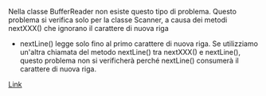 Nella classe BufferReader non esiste questo tipo di problema. Questo problema si verifica solo per la classe Scanner, a causa dei metodi nextXXX() che ignorano il carattere di nuova riga
- nextLine() legge solo fino al primo carattere di nuova riga. Se utilizziamo un'altra chiamata del metodo nextLine() tra nextXXX() e nextLine(), questo problema non si verificherà perché nextLine() consumerà il carattere di nuova riga.

[Link](https://www.geeksforgeeks.org/difference-between-scanner-and-bufferreader-class-in-java/)